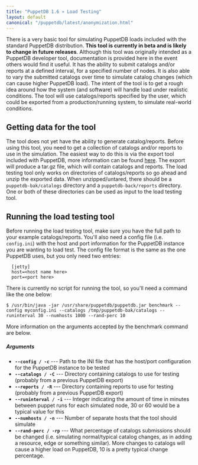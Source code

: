 ```yaml
---
title: "PuppetDB 1.6 » Load Testing"
layout: default
canonical: "/puppetdb/latest/anonymization.html"
---
```


[export]: ./migrate.html

There is a very basic tool for simulating PuppetDB loads included with
the standard PuppetDB distribution. **This tool is currently in beta
and is likely to change in future releases**. Although this tool was
originally intended as a PuppetDB developer tool, documentation is
provided here in the event others would find it useful. It has the
ability to submit catalogs and/or reports at a defined interval, for a
specified number of nodes. It is also able to vary the submitted
catalogs over time to simulate catalog changes (which can cause higher
PuppetDB load). The intent of the tool is to get a rough idea around
how the system (and software) will handle load under realistic
conditions. The tool will use catalogs/reports specified by the user,
which could be exported from a production/running system, to simulate
real-world conditions.

Getting data for the tool
-----

The tool does not yet have the ability to generate catalog/reports.
Before using this tool, you need to get a collection of catalogs
and/or reports to use in the simulation. The easiest way to do this is
via the export tool included with PuppetDB, more information can be
found [here][export]. The export will produce a tar.gz file, which
will contain catalogs and reports. The load testing tool only works on
directories of catalogs/reports so go ahead and unzip the exported
data. When unzipped/untared, there should be a `puppetdb-bak/catalogs`
directory and a `puppetdb-back/reports` directory. One or both of
these directories can be used as input to the load testing tool.

Running the load testing tool
-----

Before running the load testing tool, make sure you have the full path to
your example catalogs/reports. You'll also need a config file (i.e.
`config.ini`) with the host and port information for the PuppetDB
instance you are wanting to load test. The config file format is the
same as the one PuppetDB uses, but you only need two entries:

      [jetty]
      host=<host name here>
      port=<port here>

There is currently no script for running the tool, so you'll need a
command like the one below:

    $ /usr/bin/java -jar /usr/share/puppetdb/puppetdb.jar benchmark --config myconfig.ini --catalogs /tmp/puppetdb-bak/catalogs --runinterval 30 --numhosts 1000 --rand-perc 10

More information on the arguments accepted by the benchmark command
are below.

##### Arguments

- **`--config / -c`** --- Path to the INI file that has the host/port configuration for the PuppetDB instance to be tested
- **`--catalogs / -C`** --- Directory containing catalogs to use for testing (probably from a previous PuppetDB export)
- **`--reports / -R`** --- Directory containing reports to use for testing (probably from a previous PuppetDB export)
- **`--runinterval / -i`** --- Integer indicating the amount of time in minutes between puppet runs for each simulated node, 30 or 60 would be a typical value for this
- **`--numhosts / -n`** --- Number of separate hosts that the tool should simulate
- **`--rand-perc / -rp`** --- What percentage of catalogs submissions should be changed (i.e. simulating normal/typical catalog changes, as in adding a resource, edge or something similar). More changes to catalogs will cause a higher load on PuppetDB, 10 is a pretty typical change percentage.
